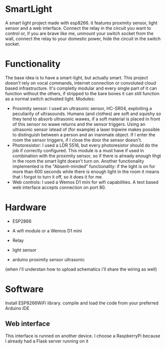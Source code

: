 # SmartLight
A smart light project made with esp8266. it features proximity sensor, light sensor and a web interface.
Connect the relay in the circuit you want to control or, if you are brave like me, unmount your switch socket from the wall, connect the relay to your domestic power, hide the circuit in the switch socket. 

# Functionality
The base idea is to have a smart-light, but actually smart.
This project doesn't rely on vocal commands, internet connection or convoluted cloud based infrastructure. It's completly modular and every single part of it can function without the others, if stripped to the bare bones it can still function as a normal switch activated light.
Modules:
  - Proximity sensor: I used an ultrasonic sensor, HC-SR04, exploiting a peculiarity of ultrasounds. Humans (and clothes) are soft and squishy so they tend to absorb ultrasonic wawes, if a soft material is placed in front of this sensor no wawe returns and the sensor triggers. Using an ultrasonic sensor istead of (for example) a laser tripwire makes possible to distinguish between a person and an inanimate object. If I enter the room the sensor triggers, if I close the door the sensor doesn't.
  - Photoresistor: I used a LDR 5516, but every photoresistor should do the job if correctly configured. This module is a must have if used in combination with the proximity sensor, so if there is already enough lihgt in the room the smart light doesn't turn on. Another functionality implemented is the "Absent-minded" functionality: if the light is on for more than 600 seconds while there is enough light in the room it means that i forgot to turn it off, so it does it for me.
  - Web controls: I used a Wemos D1 mini for wifi capabilities. A text based web interface accepts connection on port 80.

# Hardware
- ESP2866

-  A wifi module or a Wemos D1 mini 

- Relay

- light sensor

- arduino proximity sensor ultrasonic

(when i'll understan how to upload schematics i'll share the wiring as well)
# Software
Install ESP8266WiFi library.
compile and load the code from your preferred Arduino IDE

## Web interface ##
This interface is runned on another device. I choose a RaspberryPi because I already had a Flask server running on it
